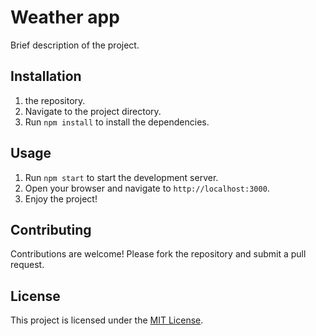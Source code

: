 # Weather app 

Brief description of the project.

## Installation

1. the repository.
2. Navigate to the project directory.
3. Run `npm install` to install the dependencies.

## Usage

1. Run `npm start` to start the development server.
2. Open your browser and navigate to `http://localhost:3000`.
3. Enjoy the project!

## Contributing

Contributions are welcome! Please fork the repository and submit a pull request.

## License

This project is licensed under the [MIT License](LICENSE).
